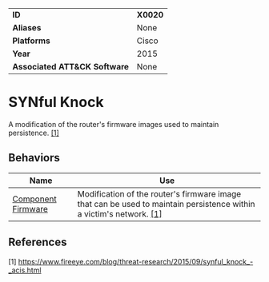 |||
|---|---|
|**ID**|**X0020**|
|**Aliases**|None|
|**Platforms**|Cisco|
|**Year**|2015|
|**Associated ATT&CK Software**|None|


SYNful Knock
============
A modification of the router's firmware images used to maintain persistence. [[1]](#1)

Behaviors
---------
|Name|Use|
|---|---|
|[Component Firmware](https://github.com/MBCProject/mbc-markdown/blob/master/persistence/component-firmware.md)|Modification of the router's firmware image that can be used to maintain persistence within a victim's network. [[1]](#1)|

References
----------
<a name="1">[1]</a> https://www.fireeye.com/blog/threat-research/2015/09/synful_knock_-_acis.html
